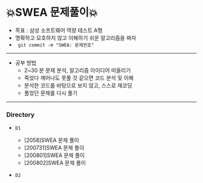 # 💥SWEA 문제풀이💥

* 목표 : 삼성 소프트웨어 역량 테스트 A형
* 명확하고 모호하지 않고 이해하기 쉬운 알고리즘을 짜자 
* ``` git commit -m "SWEA: 문제번호"```

---

- 공부 방법
  - 2~30 분 문제 분석, 알고리즘 아이디어 떠올리기
  - 죽었다 깨어나도 못풀 것 같으면 코드 분석 및 이해
  - 분석한 코드를 바탕으로 보지 않고, 스스로 재코딩
  - 풀었던 문제를 다시 풀기

-----

### Directory

- `D1`
  - [2058]SWEA 문제 풀이
  - [200731]SWEA 문제 풀이
  - [200801]SWEA 문제 풀이
  - [200802]SWEA 문제 풀이

- `D2`


  
